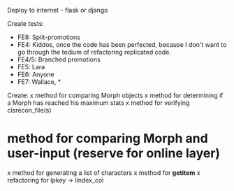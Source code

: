 Deploy to internet - flask or django

Create tests:
- FE8: Split-promotions
- FE4: Kiddos, once the code has been perfected, because I don't want to go through the tedium of refactoring replicated code.
- FE4/5: Branched promotions
- FE5: Lara
- FE6: Anyone
- FE7: Wallace, *

Create:
x method for comparing Morph objects
x method for determining if a Morph has reached his maximum stats
x method for verifying clsrecon_file(s)
# method for comparing Morph and user-input (reserve for online layer)
x method for generating a list of characters
x method for __getitem__
x refactoring for lpkey -> lindex_col

